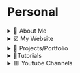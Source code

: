# Personal

<details>
  <summary>🚀 About Me</summary>

Hi, I'm Ifeanyi, a dynamic and solutions-driven Cybersecurity Analyst and Enthusiast, and Cloud Engineer with a strong background in Software Engineering and Business Analysis. I’m passionate about securing cloud environments, protecting networks, applications and systems, and ensuring compliance with industry standards.

- [ ] 📌Cloud Software Engineering & Software Development
  - [ ] ⚡Designed scalable web applications using Python, Django, and REST APIs, ensuring high performance and security.
  - [ ] ⚡Built dynamic, user-centric interfaces with React, improving user experience across platforms.
  - [ ] ⚡Developed and maintained secure APIs with Django Rest Framework (DRF), Node.js, and Next.js.
- [ ] 📌Cybersecurity & SOC Experience
  - [ ] ⚡Conducted threat detection and incident response using Splunk and network monitoring tools.
  - [ ] ⚡Performed penetration testing with Nmap, Nessus, and Metasploit to assess system vulnerabilities.
  - [ ] ⚡Ensured compliance with NIST, MITRE ATT&CK, ISO 27001, and PCI-DSS frameworks.
  - [ ] ⚡Investigated digital evidence using forensic tools to identify security breaches.
  - [ ] ⚡Applied GRC principles to align security policies with organizational goals and maintain compliance.

</details>

<details>
  <summary>☑️ My Website</summary>

- [ ] [https://ifeanyiomeata.com/](https://ifeanyiomeata.com/)

</details>

<details>
  <summary>💼 Projects/Portfolio</summary>

- [ ] [1. AWS PROJECTS](https://github.com/omeatai/AWS-LABS-IFEANYI)
- [ ] [2. AZURE PROJECTS](https://github.com/omeatai/AZURE-LABS-IFEANYI)
- [ ] [3. AWS]()

</details>

<details>
  <summary>📂Tutorials</summary>

- [ ] [1. PYTHON TUTORIALS](https://github.com/omeatai/Personal/blob/main/Tutorials/python/README.md)
- [ ] [2. LINUX TUTORIALS](https://github.com/omeatai/Personal/blob/main/Tutorials/linux/README.md)
- [ ] [3. HTML & CSS TUTORIALS](https://github.com/omeatai/Personal/blob/main/Tutorials/html_css/README.md)
- [ ] [4. JAVASCRIPT TUTORIALS](https://github.com/omeatai/Personal/blob/main/Tutorials/javascript/README.md)
- [ ] [5. REACT TUTORIALS](https://github.com/omeatai/Personal/blob/main/Tutorials/react/README.md)
- [ ] [6. NODE & NEXT TUTORIALS](https://github.com/omeatai/Personal/blob/main/Tutorials/node/README.md)
- [ ] [7. JAVA TUTORIALS](https://github.com/omeatai/Personal/blob/main/Tutorials/java/README.md)

</details>

<details>
  <summary>🟥 Youtube Channels</summary>

- [ ] [1. PYTHON TUTORIALS](https://github.com/omeatai/Personal/blob/main/Tutorials/python/README.md)
- [ ] [2. LINUX TUTORIALS](https://github.com/omeatai/Personal/blob/main/Tutorials/linux/README.md)
- [ ] [3. HTML & CSS TUTORIALS](https://github.com/omeatai/Personal/blob/main/Tutorials/html_css/README.md)
- [ ] [4. JAVASCRIPT TUTORIALS](https://github.com/omeatai/Personal/blob/main/Tutorials/javascript/README.md)
- [ ] [5. REACT TUTORIALS](https://github.com/omeatai/Personal/blob/main/Tutorials/react/README.md)
- [ ] [6. NODE & NEXT TUTORIALS](https://github.com/omeatai/Personal/blob/main/Tutorials/node/README.md)
- [ ] [7. JAVA TUTORIALS](https://github.com/omeatai/Personal/blob/main/Tutorials/java/README.md)

</details>
